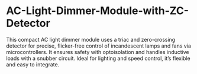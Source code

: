 # AC-Light-Dimmer-Module-with-ZC-Detector
This compact AC light dimmer module uses a triac and zero-crossing detector for precise, flicker-free control of incandescent lamps and fans via microcontrollers. It ensures safety with optoisolation and handles inductive loads with a snubber circuit. Ideal for lighting and speed control, it’s flexible and easy to integrate.
